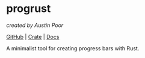 # progrust

_created by Austin Poor_

[GitHub](https://github.com/a-poor/progrust) | [Crate](https://crates.io/crates/progrust) | [Docs](https://docs.rs/crate/progrust/0.2.0)

A minimalist tool for creating progress bars with Rust.
